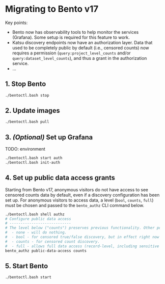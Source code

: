 # Migrating to Bento v17

Key points:

* Bento now has observability tools to help monitor the services (Grafana). Some setup is required for this feature to 
  work.
* Katsu discovery endpoints now have an authorization layer. Data that used to be completely public by default (i.e., 
  censored counts) now requires a permission (`query:project_level_counts` and/or `query:dataset_level_counts`), and 
  thus a grant in the authorization service. 
* ...


## 1. Stop Bento

```bash
./bentoctl.bash stop
```


## 2. Update images

```bash
./bentoctl.bash pull
```


## 3. *(Optional)* Set up Grafana

TODO: environment

```bash
./bentoctl.bash start auth
./bentoctl.bash init-auth
```


## 4. Set up public data access grants

Starting from Bento v17, anonymous visitors do not have access to see censored counts data by default, even if a 
discovery configuration has been set up. For anonymous visitors to access data, a level (`bool`, `counts`, `full`)
must be chosen and passed to the `bento_authz` CLI command below.

```bash
./bentoctl.bash shell authz
# Configure public data access
# ----------------------------
# The level below ("counts") preserves previous functionality. Other possible options are:
#  - none - will do nothing.
#  - bool - for censored true/false discovery, but in effect right now forbids access.
#  - counts - for censored count discovery.
#  - full - allows full data access (record-level, including sensitive data such as IDs), uncensored counts, etc.
bento_authz public-data-access counts
```


## 5. Start Bento

```bash
./bentoctl.bash start
```
